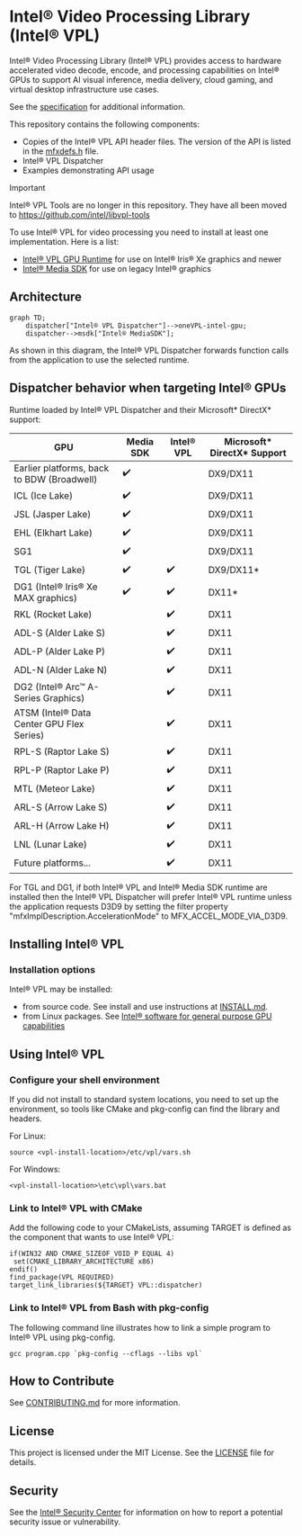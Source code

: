 # Intel® Video Processing Library (Intel® VPL)

Intel® Video Processing Library (Intel® VPL) provides access to hardware
accelerated video decode, encode, and processing capabilities on Intel®
GPUs to support AI visual inference, media delivery, cloud gaming, and virtual
desktop infrastructure use cases.

See the [specification](https://intel.github.io/libvpl) for additional information.

This repository contains the following components:

- Copies of the Intel® VPL API header files. The version of the API is listed in
the [mfxdefs.h](./api/vpl/mfxdefs.h) file.
- Intel® VPL Dispatcher
- Examples demonstrating API usage

> [!IMPORTANT]
>
> Intel® VPL Tools are no longer in this repository. They have all been moved to
> https://github.com/intel/libvpl-tools

To use Intel® VPL for video processing you need to install at least one
implementation. Here is a list:

- [Intel® VPL GPU Runtime](https://github.com/intel/vpl-gpu-rt) for use on
  Intel® Iris® Xe graphics and newer
- [Intel® Media SDK](https://github.com/Intel-Media-SDK/MediaSDK) for use on
  legacy Intel® graphics

## Architecture
```mermaid
graph TD;
    dispatcher["Intel® VPL Dispatcher"]-->oneVPL-intel-gpu;
    dispatcher-->msdk["Intel® MediaSDK"];
```

As shown in this diagram, the Intel® VPL Dispatcher forwards function calls from
the application to use the selected runtime.

## Dispatcher behavior when targeting Intel® GPUs
Runtime loaded by Intel® VPL Dispatcher and their Microsoft* DirectX* support:


| GPU                                        | Media SDK        | Intel® VPL       | Microsoft* DirectX* Support |
|--------------------------------------------|------------------|------------------|-----------------------------|
| Earlier platforms, back to BDW (Broadwell) |:heavy_check_mark:|                  | DX9/DX11                    |
| ICL (Ice Lake)                             |:heavy_check_mark:|                  | DX9/DX11                    |
| JSL (Jasper Lake)                          |:heavy_check_mark:|                  | DX9/DX11                    |
| EHL (Elkhart Lake)                         |:heavy_check_mark:|                  | DX9/DX11                    |
| SG1                                        |:heavy_check_mark:|                  | DX9/DX11                    |
| TGL (Tiger Lake)                           |:heavy_check_mark:|:heavy_check_mark:| DX9/DX11*                   |
| DG1 (Intel® Iris® Xe MAX graphics)         |:heavy_check_mark:|:heavy_check_mark:| DX11*                       |
| RKL (Rocket Lake)                          |                  |:heavy_check_mark:| DX11                        |
| ADL-S (Alder Lake S)                       |                  |:heavy_check_mark:| DX11                        |
| ADL-P (Alder Lake P)                       |                  |:heavy_check_mark:| DX11                        |
| ADL-N (Alder Lake N)                       |                  |:heavy_check_mark:| DX11                        |
| DG2 (Intel® Arc™ A-Series Graphics)        |                  |:heavy_check_mark:| DX11                        |
| ATSM (Intel® Data Center GPU Flex Series)  |                  |:heavy_check_mark:| DX11                        |
| RPL-S (Raptor Lake S)                      |                  |:heavy_check_mark:| DX11                        |
| RPL-P (Raptor Lake P)                      |                  |:heavy_check_mark:| DX11                        |
| MTL (Meteor Lake)                          |                  |:heavy_check_mark:| DX11                        |
| ARL-S (Arrow Lake S)                       |                  |:heavy_check_mark:| DX11                        |
| ARL-H (Arrow Lake H)                       |                  |:heavy_check_mark:| DX11                        |
| LNL (Lunar Lake)                           |                  |:heavy_check_mark:| DX11                        |
| Future platforms...                        |                  |:heavy_check_mark:| DX11                        |

For TGL and DG1, if both Intel® VPL and Intel® Media SDK runtime are installed
then the Intel® VPL Dispatcher will prefer Intel® VPL runtime unless the
application requests D3D9 by setting the filter property
"mfxImplDescription.AccelerationMode" to MFX_ACCEL_MODE_VIA_D3D9.

## Installing Intel® VPL

### Installation options

Intel® VPL may be installed:

- from source code.  See install and use instructions at
  [INSTALL.md](INSTALL.md).
- from Linux packages.  See [Intel® software for general purpose GPU
  capabilities](https://dgpu-docs.intel.com/)


## Using Intel® VPL

### Configure your shell environment

If you did not install to standard system locations, you need to set up the
environment, so tools like CMake and pkg-config can find the library and
headers.

For Linux:
```
source <vpl-install-location>/etc/vpl/vars.sh
```

For Windows:
```
<vpl-install-location>\etc\vpl\vars.bat
```

### Link to Intel® VPL with CMake

Add the following code to your CMakeLists, assuming TARGET is defined as the
component that wants to use Intel® VPL:

```
if(WIN32 AND CMAKE_SIZEOF_VOID_P EQUAL 4)
 set(CMAKE_LIBRARY_ARCHITECTURE x86)
endif()
find_package(VPL REQUIRED)
target_link_libraries(${TARGET} VPL::dispatcher)
```


### Link to Intel® VPL from Bash with pkg-config

The following command line illustrates how to link a simple program to Intel®
VPL using pkg-config.

```
gcc program.cpp `pkg-config --cflags --libs vpl`
```

## How to Contribute

See [CONTRIBUTING.md](CONTRIBUTING.md) for more information.

## License

This project is licensed under the MIT License. See the [LICENSE](LICENSE) file
for details.

## Security

See the [Intel® Security
Center](https://www.intel.com/content/www/us/en/security-center/default.html)
for information on how to report a potential security issue or vulnerability.
